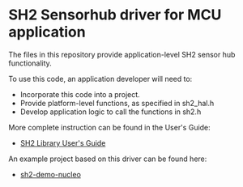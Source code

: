 # SH2 Sensorhub driver for MCU application

The files in this repository provide application-level SH2 sensor hub functionality.

To use this code, an application developer will need to:
* Incorporate this code into a project.
* Provide platform-level functions, as specified in sh2_hal.h
* Develop application logic to call the functions in sh2.h

More complete instruction can be found in the User's Guide:
* [SH2 Library User's Guide](UserGuide.pdf)

An example project based on this driver can be found here:
* [sh2-demo-nucleo](https://github.com/hcrest/sh2-demo-nucleo)
